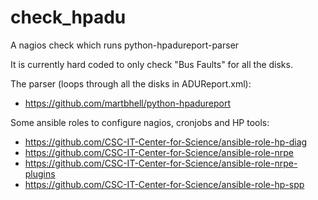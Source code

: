 check_hpadu
===========

A nagios check which runs python-hpadureport-parser

It is currently hard coded to only check "Bus Faults" for all the disks.

The parser (loops through all the disks in ADUReport.xml):
 - https://github.com/martbhell/python-hpadureport

Some ansible roles to configure nagios, cronjobs and HP tools:
 - https://github.com/CSC-IT-Center-for-Science/ansible-role-hp-diag
 - https://github.com/CSC-IT-Center-for-Science/ansible-role-nrpe
 - https://github.com/CSC-IT-Center-for-Science/ansible-role-nrpe-plugins
 - https://github.com/CSC-IT-Center-for-Science/ansible-role-hp-spp
